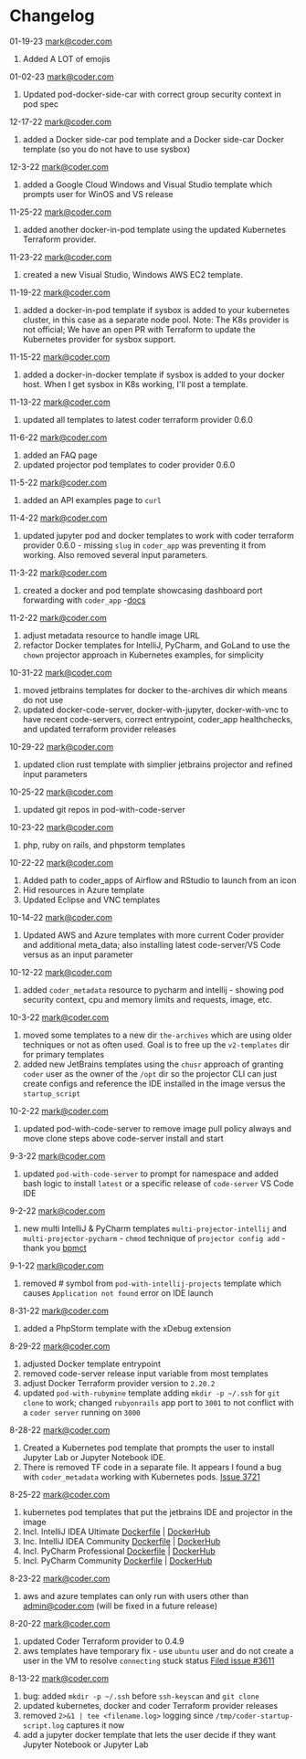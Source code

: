 # Changelog

01-19-23 mark@coder.com
1. Added A LOT of emojis

01-02-23 mark@coder.com
1. Updated pod-docker-side-car with correct group security context in pod spec

12-17-22 mark@coder.com
1. added a Docker side-car pod template and a Docker side-car Docker template (so you do not have to use sysbox)

12-3-22 mark@coder.com
1. added a Google Cloud Windows and Visual Studio template which prompts user for WinOS and VS release

11-25-22 mark@coder.com
1. added another docker-in-pod template using the updated Kubernetes Terraform provider.

11-23-22 mark@coder.com
1. created a new Visual Studio, Windows AWS EC2 template.

11-19-22 mark@coder.com
1. added a docker-in-pod template if sysbox is added to your kubernetes cluster, in this case as a separate node pool. Note: The K8s provider is not official; We have an open PR with Terraform to update the Kubernetes provider for sysbox support.

11-15-22 mark@coder.com
1. added a docker-in-docker template if sysbox is added to your docker host. When I get sysbox in K8s working, I'll post a template.

11-13-22 mark@coder.com
1. updated all templates to latest coder terraform provider 0.6.0

11-6-22 mark@coder.com
1. added an FAQ page
2. updated projector pod templates to coder provider 0.6.0

11-5-22 mark@coder.com
1. added an API examples page to `curl`

11-4-22 mark@coder.com
1. updated jupyter pod and docker templates to work with coder terraform provider 0.6.0 - missing `slug` in `coder_app` was preventing it from working. Also removed several input parameters.

11-3-22 mark@coder.com
1. created a docker and pod template showcasing dashboard port forwarding with `coder_app` -[docs](https://github.com/coder/coder/blob/main/docs/networking/port-forwarding.md)

11-2-22 mark@coder.com
1. adjust metadata resource to handle image URL
1. refactor Docker templates for IntelliJ, PyCharm, and GoLand to use the `chown` projector approach in Kubernetes examples, for simplicity

10-31-22 mark@coder.com
1. moved jetbrains templates for docker to the-archives dir which means do not use
1. updated docker-code-server, docker-with-jupyter, docker-with-vnc to have recent code-servers, correct entrypoint, coder_app healthchecks, and updated terraform provider releases

10-29-22 mark@coder.com
1. updated clion rust template with simplier jetbrains projector and refined input parameters

10-25-22 mark@coder.com
1. updated git repos in pod-with-code-server

10-23-22 mark@coder.com
1. php, ruby on rails, and phpstorm templates

10-22-22 mark@coder.com
1. Added path to coder_apps of Airflow and RStudio to launch from an icon
1. Hid resources in Azure template
1. Updated Eclipse and VNC templates
    
10-14-22 mark@coder.com 
1. Updated AWS and Azure templates with more current Coder provider and additional meta_data; also installing latest code-server/VS Code versus as an input parameter

10-12-22 mark@coder.com
1. added `coder_metadata` resource to pycharm and intellij - showing pod security context, cpu and memory limits and requests, image, etc.

10-3-22 mark@coder.com
1. moved some templates to a new dir `the-archives` which are using older techniques or not as often used. Goal is to free up the `v2-templates` dir for primary templates
2. added new JetBrains templates using the `chusr` approach of granting `coder` user as the owner of the `/opt` dir so the projector CLI can just create configs and reference the IDE installed in the image versus the `startup_script`


10-2-22 mark@coder.com
1. updated pod-with-code-server to remove image pull policy always and move clone steps above code-server install and start

9-3-22 mark@coder.com
1. updated `pod-with-code-server` to prompt for namespace and added bash logic to install `latest` or a specific release of `code-server` VS Code IDE


9-2-22 mark@coder.com
1. new multi IntelliJ & PyCharm templates `multi-projector-intellij` and `multi-projector-pycharm` - `chmod` technique of `projector config add` - thank you [bpmct](https://github.com/bpmct)

9-1-22 mark@coder.com
1. removed # symbol from `pod-with-intellij-projects` template which causes `Application not found` error on IDE launch

8-31-22 mark@coder.com
1. added a PhpStorm template with the xDebug extension

8-29-22 mark@coder.com
1. adjusted Docker template entrypoint 
1. removed code-server release input variable from most templates
1. adjust Docker Terraform provider version to `2.20.2`
1. updated `pod-with-rubymine` template adding `mkdir -p ~/.ssh` for `git clone` to work; changed `rubyonrails` app port to `3001` to not conflict with a `coder server` running on `3000`

8-28-22 mark@coder.com
1. Created a Kubernetes pod template that prompts the user to install Jupyter Lab or Jupyter Notebook IDE.
1. There is removed TF code in a separate file. It appears I found a bug with `coder_metadata` working with Kubernetes pods. [Issue 3721](https://github.com/coder/coder/issues/3721)

8-25-22 mark@coder.com
1. kubernetes pod templates that put the jetbrains IDE and projector in the image
1. Incl. IntelliJ IDEA Ultimate [Dockerfile](https://github.com/sharkymark/dockerfiles/tree/main/idea-ult-vscode) | [DockerHub](https://hub.docker.com/repository/docker/marktmilligan/idea-vscode)
1. Inc. IntelliJ IDEA Community [Dockerfile](https://github.com/sharkymark/dockerfiles/tree/main/idea-ult-comm-vscode) | [DockerHub](https://hub.docker.com/repository/docker/marktmilligan/idea-comm-vscode)
1. Incl. PyCharm Professional [Dockerfile](https://github.com/sharkymark/dockerfiles/tree/main/pycharm-pro-vscode) | [DockerHub](https://hub.docker.com/repository/docker/marktmilligan/pycharm-pro-vscode)
1. Incl. PyCharm Community [Dockerfile](https://github.com/sharkymark/dockerfiles/tree/main/pycharm-comm-vscode) | [DockerHub](https://hub.docker.com/repository/docker/marktmilligan/pycharm-comm-vscode)

8-23-22 mark@coder.com
1. aws and azure templates can only run with users other than admin@coder.com (will be fixed in a future release)

8-20-22 mark@coder.com
1. updated Coder Terraform provider to 0.4.9
1. aws templates have temporary fix - use `ubuntu` user and do not create a user in the VM to resolve `connecting` stuck status [Filed issue #3611](https://github.com/coder/coder/issues/3611)

8-13-22 mark@coder.com 
1. bug: added `mkdir -p ~/.ssh` before `ssh-keyscan` and `git clone`
1. updated kubernetes, docker and coder Terraform provider releases
1. removed `2>&1 | tee <filename.log>` logging since `/tmp/coder-startup-script.log` captures it now
1. add a jupyter docker template that lets the user decide if they want Jupyter Notebook or Jupyter Lab
